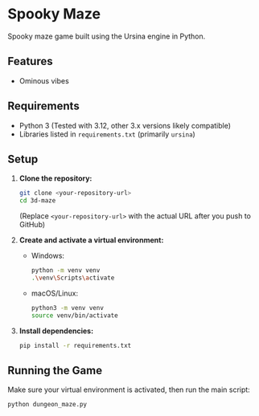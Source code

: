 # Spooky Maze

Spooky maze game built using the Ursina engine in Python.

## Features

*   Ominous vibes

## Requirements

*   Python 3 (Tested with 3.12, other 3.x versions likely compatible)
*   Libraries listed in `requirements.txt` (primarily `ursina`)

## Setup

1.  **Clone the repository:**
    ```bash
    git clone <your-repository-url>
    cd 3d-maze 
    ```
    (Replace `<your-repository-url>` with the actual URL after you push to GitHub)

2.  **Create and activate a virtual environment:**
    *   Windows:
        ```bash
        python -m venv venv
        .\venv\Scripts\activate
        ```
    *   macOS/Linux:
        ```bash
        python3 -m venv venv
        source venv/bin/activate
        ```

3.  **Install dependencies:**
    ```bash
    pip install -r requirements.txt
    ```

## Running the Game

Make sure your virtual environment is activated, then run the main script:

```bash
python dungeon_maze.py
```